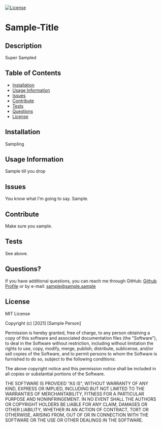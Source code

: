 
[![License](https://img.shields.io/badge/license-MIT-green)](http://choosealicense.com/licenses/mit/)
# Sample-Title

## Description

Super Sampled

## Table of Contents

- [Installation](#Installation)
- [Usage Information](#Usage-Information)
- [Issues](#Issues)
- [Contribute](#Contribute)
- [Tests](#Tests)
- [Questions](#Questions)
- [License](#License)

## Installation

Sampling

## Usage Information

Sample till you drop

## Issues

You know what I'm going to say. Sample.

## Contribute

Make sure you sample.

## Tests

See above.

## Questions?
If you have additional questions, you can reach me through GitHub:
[Github Profile](https://github.com/sampled) or by e-mail: sample@sample.sample

## License

MIT License

Copyright (c) [2021] [Sample Person]

Permission is hereby granted, free of charge, to any person obtaining a copy
of this software and associated documentation files (the "Software"), to deal
in the Software without restriction, including without limitation the rights
to use, copy, modify, merge, publish, distribute, sublicense, and/or sell
copies of the Software, and to permit persons to whom the Software is
furnished to do so, subject to the following conditions:

The above copyright notice and this permission notice shall be included in all
copies or substantial portions of the Software.

THE SOFTWARE IS PROVIDED "AS IS", WITHOUT WARRANTY OF ANY KIND, EXPRESS OR
IMPLIED, INCLUDING BUT NOT LIMITED TO THE WARRANTIES OF MERCHANTABILITY,
FITNESS FOR A PARTICULAR PURPOSE AND NONINFRINGEMENT. IN NO EVENT SHALL THE
AUTHORS OR COPYRIGHT HOLDERS BE LIABLE FOR ANY CLAIM, DAMAGES OR OTHER
LIABILITY, WHETHER IN AN ACTION OF CONTRACT, TORT OR OTHERWISE, ARISING FROM,
OUT OF OR IN CONNECTION WITH THE SOFTWARE OR THE USE OR OTHER DEALINGS IN THE
SOFTWARE.

